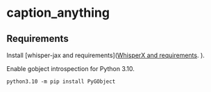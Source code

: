 # caption_anything

## Requirements

Install [whisper-jax and requirements]([WhisperX and requirements](https://github.com/m-bain/whisperX).
).

Enable gobject introspection for Python 3.10.

```
python3.10 -m pip install PyGObject
```

